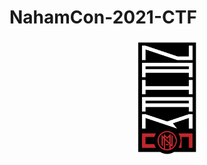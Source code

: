 # NahamCon-2021-CTF
<center><img src="https://github.com/darknezs/NahamCon-2021-CTF/blob/main/source/logo.PNG" width="100"></center>

